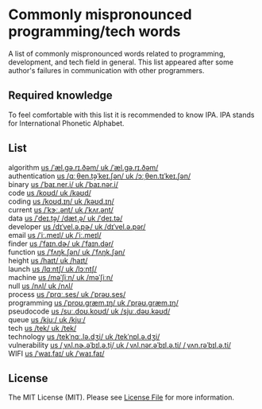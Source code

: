 # Commonly mispronounced programming/tech words

A list of commonly mispronounced words related to programming, development, and tech field in general. This list
appeared after some author's failures in communication with other programmers.

## Required knowledge

To feel comfortable with this list it is recommended to know IPA. IPA stands for International Phonetic Alphabet.

## List

algorithm [us /ˈæl.ɡə.rɪ.ðəm/ uk /ˈæl.ɡə.rɪ.ðəm/](https://dictionary.cambridge.org/us/dictionary/english/algorithm)  
authentication [us /ɑːˌθen.t̬əˈkeɪ.ʃən/ uk /ɔːˌθen.tɪˈkeɪ.ʃən/](https://dictionary.cambridge.org/us/dictionary/english/authentication)  
binary [us /ˈbaɪ.ner.i/ uk /ˈbaɪ.nər.i/](https://dictionary.cambridge.org/us/dictionary/english/binary)  
code [us /koʊd/ uk /kəʊd/](https://dictionary.cambridge.org/us/dictionary/english/code)  
coding [us /koʊd.ɪŋ/ uk /kəʊd.ɪŋ/](https://dictionary.cambridge.org/dictionary/english/coding)  
current [us /ˈkɝː.ənt/ uk /ˈkʌr.ənt/](https://dictionary.cambridge.org/us/dictionary/english/current)  
data [us /ˈdeɪ.t̬ə/ /dæt̬.ə/ uk /ˈdeɪ.tə/](https://dictionary.cambridge.org/us/dictionary/english/data )  
developer [us /dɪˈvel.ə.pɚ/ uk /dɪˈvel.ə.pər/](https://dictionary.cambridge.org/us/dictionary/english/developer)  
email [us /ˈiː.meɪl/ uk /ˈiː.meɪl/](https://dictionary.cambridge.org/us/dictionary/english/email)  
finder [us /ˈfaɪn.dɚ/ uk /ˈfaɪn.dər/](https://dictionary.cambridge.org/us/dictionary/english/finder)  
function [us /ˈfʌŋk.ʃən/ uk /ˈfʌŋk.ʃən/](https://dictionary.cambridge.org/us/dictionary/english/function)  
height [us /haɪt/ uk /haɪt/](https://dictionary.cambridge.org/us/dictionary/english/height)  
launch [us /lɑːntʃ/ uk /lɔːntʃ/](https://dictionary.cambridge.org/us/dictionary/english/launch)  
machine [us /məˈʃiːn/ uk /məˈʃiːn/](https://dictionary.cambridge.org/us/dictionary/english/machine)  
null [us /nʌl/ uk /nʌl/](https://dictionary.cambridge.org/us/dictionary/english/null)  
process [us /ˈprɑː.ses/ uk /ˈprəʊ.ses/](https://dictionary.cambridge.org/us/dictionary/english/process)  
programming [us /ˈproʊ.ɡræm.ɪŋ/ uk /ˈprəʊ.ɡræm.ɪŋ/](https://dictionary.cambridge.org/us/dictionary/english/programming)  
pseudocode [us /suː.doʊ.koʊd/ uk /sjuː.dəʊ.kəʊd/](https://dictionary.cambridge.org/us/dictionary/english/pseudo)  
queue [us /kjuː/ uk /kjuː/](https://dictionary.cambridge.org/us/dictionary/english/queue)  
tech [us /tek/ uk /tek/](https://dictionary.cambridge.org/us/dictionary/english/tech)  
technology [us /tekˈnɑː.lə.dʒi/ uk /tekˈnɒl.ə.dʒi/](https://dictionary.cambridge.org/us/dictionary/english/technology)  
vulnerability [us /ˌvʌl.nɚ.əˈbɪl.ə.t̬i/ uk /ˌvʌl.nər.əˈbɪl.ə.ti/ /ˌvʌn.rəˈbɪl.ə.ti/](https://dictionary.cambridge.org/us/dictionary/english/vulnerability)  
WIFI [us /ˈwaɪ.faɪ/ uk /ˈwaɪ.faɪ/](https://dictionary.cambridge.org/us/dictionary/english/wi-fi)  


## License

The MIT License (MIT). Please see [License File](LICENSE.md) for more information.
